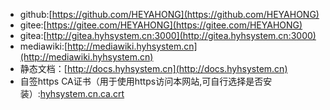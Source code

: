 - github:[https://github.com/HEYAHONG](https://github.com/HEYAHONG)
- gitee:[https://gitee.com/HEYAHONG](https://gitee.com/HEYAHONG)
- gitea:[http://gitea.hyhsystem.cn:3000](http://gitea.hyhsystem.cn:3000)
- mediawiki:[http://mediawiki.hyhsystem.cn](http://mediawiki.hyhsystem.cn)
- 静态文档：[http://docs.hyhsystem.cn](http://docs.hyhsystem.cn)
- 自签https CA证书（用于使用https访问本网站,可自行选择是否安装）:<a href="hyhsystem.cn.ca.crt">hyhsystem.cn.ca.crt</a>
